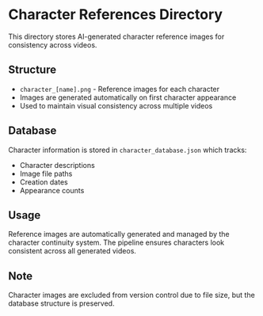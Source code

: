 # Character References Directory

This directory stores AI-generated character reference images for consistency across videos.

## Structure
- `character_[name].png` - Reference images for each character
- Images are generated automatically on first character appearance
- Used to maintain visual consistency across multiple videos

## Database
Character information is stored in `character_database.json` which tracks:
- Character descriptions
- Image file paths  
- Creation dates
- Appearance counts

## Usage
Reference images are automatically generated and managed by the character continuity system. The pipeline ensures characters look consistent across all generated videos.

## Note
Character images are excluded from version control due to file size, but the database structure is preserved.